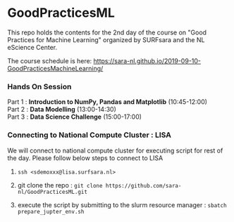 # GoodPracticesML

This repo holds the contents for the 2nd day of the course on "Good Practices for Machine Learning" organized by SURFsara and the NL eScience Center. 

The course schedule is here: https://sara-nl.github.io/2019-09-10-GoodPracticesMachineLearning/

### Hands On Session 

Part 1 : **Introduction to NumPy, Pandas and Matplotlib** (10:45-12:00)    
Part 2 : **Data Modelling**  (13:00-14:30)  
Part 3 : **Data Science Challenge**  (15:00-17:00)  

### Connecting to National Compute Cluster : LISA 

We will connect to national compute cluster for executing script for rest of the day. Please follow below steps to connect to LISA


1. `ssh <sdemoxxx@lisa.surfsara.nl>`

2. git clone the repo :
   `git clone https://github.com/sara-nl/GoodPracticesML.git`

3. execute the script by submitting to the slurm resource manager : 
   `sbatch prepare_jupter_env.sh`

 


